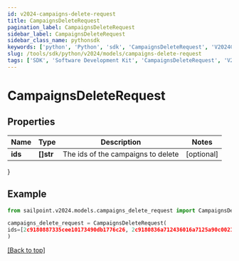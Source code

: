 ```yaml
---
id: v2024-campaigns-delete-request
title: CampaignsDeleteRequest
pagination_label: CampaignsDeleteRequest
sidebar_label: CampaignsDeleteRequest
sidebar_class_name: pythonsdk
keywords: ['python', 'Python', 'sdk', 'CampaignsDeleteRequest', 'V2024CampaignsDeleteRequest'] 
slug: /tools/sdk/python/v2024/models/campaigns-delete-request
tags: ['SDK', 'Software Development Kit', 'CampaignsDeleteRequest', 'V2024CampaignsDeleteRequest']
---
```


# CampaignsDeleteRequest


## Properties

Name | Type | Description | Notes
------------ | ------------- | ------------- | -------------
**ids** | **[]str** | The ids of the campaigns to delete | [optional] 
}

## Example

```python
from sailpoint.v2024.models.campaigns_delete_request import CampaignsDeleteRequest

campaigns_delete_request = CampaignsDeleteRequest(
ids=[2c9180887335cee10173490db1776c26, 2c9180836a712436016a7125a90c0021]
)

```
[[Back to top]](#) 

